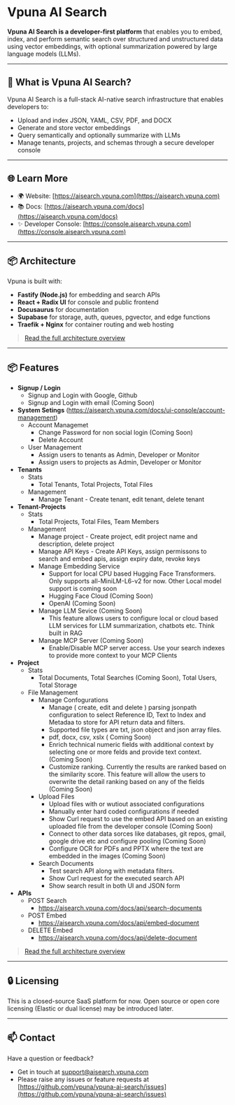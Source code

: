 # Vpuna AI Search

**Vpuna AI Search is a developer-first platform** that enables you to embed, index, and perform semantic search over structured and unstructured data using vector embeddings, with optional summarization powered by large language models (LLMs).

---

## 🚀 What is Vpuna AI Search?

Vpuna AI Search is a full-stack AI-native search infrastructure that enables developers to:

- Upload and index JSON, YAML, CSV, PDF, and DOCX
- Generate and store vector embeddings
- Query semantically and optionally summarize with LLMs
- Manage tenants, projects, and schemas through a secure developer console

---

## 🌐 Learn More

- 🌍 Website: [https://aisearch.vpuna.com](https://aisearch.vpuna.com)
- 📚 Docs: [https://aisearch.vpuna.com/docs](https://aisearch.vpuna.com/docs)
- ✨ Developer Console: [https://console.aisearch.vpuna.com](https://console.aisearch.vpuna.com)

---

## 📦 Architecture

Vpuna is built with:

- **Fastify (Node.js)** for embedding and search APIs
- **React + Radix UI** for console and public frontend
- **Docusaurus** for documentation
- **Supabase** for storage, auth, queues, pgvector, and edge functions
- **Traefik + Nginx** for container routing and web hosting

> [Read the full architecture overview](https://aisearch.vpuna.com/docs/architecture)

---

## 📦 Features

- **Signup / Login**
    - Signup and Login with Google, Github
    - Signup and Login with email (Coming Soon)   
- **System Setings**  (https://aisearch.vpuna.com/docs/ui-console/account-management)
    - Account Managemet
        - Change Password for non social login (Coming Soon)
        - Delete Account
    - User Management
        - Assign users to tenants as Admin, Developer or Monitor
        - Assign users to projects as Admin, Developer or Monitor
- **Tenants**
    - Stats
        - Total Tenants, Total Projects, Total Files
    - Management
        - Manage Tenant - Create tenant, edit tenant, delete tenant
- **Tenant-Projects**
    - Stats
        - Total Projects, Total Files, Team Members 
    - Management
        - Manage project - Create project, edit project name and description, delete project
        - Manage API Keys - Create API Keys, assign permissons to search and embed apis, assign expiry date, revoke keys
        - Manage Embedding Service
            - Support for local CPU based Hugging Face Transformers. Only supports all-MiniLM-L6-v2 for now. Other Local model support is coming soon
            - Hugging Face Cloud (Coming Soon)
            - OpenAI (Coming Soon)
        - Manage LLM Sevice (Coming Soon)
            - This feature allows users to configure local or cloud based LLM services for LLM summarization, chatbots etc. Think built in RAG
        - Manage MCP Server (Coming Soon)
            - Enable/Disable MCP server access. Use your search indexes to provide more context to your MCP Clients
- **Project**
    - Stats
        - Total Documents, Total Searches (Coming Soon), Total Users, Total Storage
    - File Management
        - Manage Confogurations
            - Manage ( create, edit and delete ) parsing jsonpath configuration to select Reference ID, Text to Index and Metadaa to store for API return data and filters.
            - Supported file types are txt, json object and json array files.
            - pdf, docx, csv, xslx ( Coming Soon)
            - Enrich technical numeric fields with additional context by selecting one or more felds and provide text context. (Coming Soon)
            - Customize ranking. Currently the results are ranked based on the similarity score. This feature will allow the users to overwrite the detail ranking based on any of the fields (Coming Soon)
        - Upload Files
            - Upload files with or wutiout associated configurations
            - Manually enter hard coded configurations if needed
            - Show Curl request to use the embed API based on an existing uploaded file from the developer console (Coming Soon)
            - Connect to other data sorces like databases, git repos, gmail, google drive etc and configure pooling (Coming Soon)
            - Configure OCR for PDFs and PPTX where the text are embedded in the images (Coming Soon)
        - Search Documents
            - Test search API along with metadata filters.
            - Show Curl request for the executed search API
            - Show search result in both UI and JSON form
- **APIs**
    - POST Search
        - https://aisearch.vpuna.com/docs/api/search-documents 
    - POST Embed
        - https://aisearch.vpuna.com/docs/api/embed-document
    - DELETE Embed
        - https://aisearch.vpuna.com/docs/api/delete-document
    

> [Read the full architecture overview](https://aisearch.vpuna.com/docs/architecture)

---

## 🔒 Licensing

This is a closed-source SaaS platform for now. Open source or open core licensing (Elastic or dual license) may be introduced later.

---

## 📫 Contact

Have a question or feedback?  
- Get in touch at [support@aisearch.vpuna.com](mailto:support@aisearch.vpuna.com)
- Please raise any issues or feature requests at [https://github.com/vpuna/vpuna-ai-search/issues](https://github.com/vpuna/vpuna-ai-search/issues)
